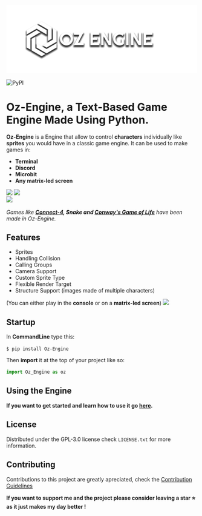 

                               
![](docs/assets/logo.png)



![PyPI](https://img.shields.io/pypi/v/Oz-Engine?label=Oz-Engine%20pypi)

# Oz-Engine, a **Text-Based Game Engine** Made Using **Python**.

**Oz-Engine** is a Engine that allow to control **characters** individually like **sprites** you would have in a classic game engine.
It can be used to make games in:
* **Terminal**  
* **Discord** 
* **Microbit**
* **Any matrix-led screen**


![](https://thumbs.gfycat.com/ScientificTatteredCardinal-size_restricted.gif) 
![](https://thumbs.gfycat.com/AcclaimedAlienatedGiraffe-size_restricted.gif)  
![](https://cdn.discordapp.com/attachments/1075772045142528060/1113350382400319508/2023-05-31_07-38-59.gif)

_Games like **[Connect-4](https://github.com/menitoon/Connect-4-with-Oz-Engine),  Snake and [Conway's Game of Life](https://github.com/menitoon/Conway-s-Game-of-Life-with-Oz-Engine)** have been made in Oz-Engine._

## Features

* Sprites
* Handling Collision 
* Calling Groups 
* Camera Support 
* Custom Sprite Type 
* Flexible Render Target
* Structure Support (images made of multiple characters)

(You can either play in the **console** or on a **matrix-led screen**) 
![](https://cdn.discordapp.com/attachments/958679110316617748/1079378617328468119/2explanation.png)

## Startup

In **CommandLine** type this:

``$ pip install Oz-Engine``
 
 Then **import** it at the top of your project like so:
 ```python 
 import Oz_Engine as oz 
 ```


## **Using** the **Engine**

******If you want to get started and learn how to use it go [here](https://github.com/menitoon/Oz-Engine/wiki).******


## License

Distributed under the GPL-3.0 license check ``LICENSE.txt`` for more information.

## Contributing 

Contributions to this project are greatly apreciated, check the [Contribution Guidelines](https://github.com/menitoon/Oz-Engine/blob/main/CONTRIBUTING.md)


__If you want to support me and the project please consider leaving a star ⭐  as it just makes my day better !__
